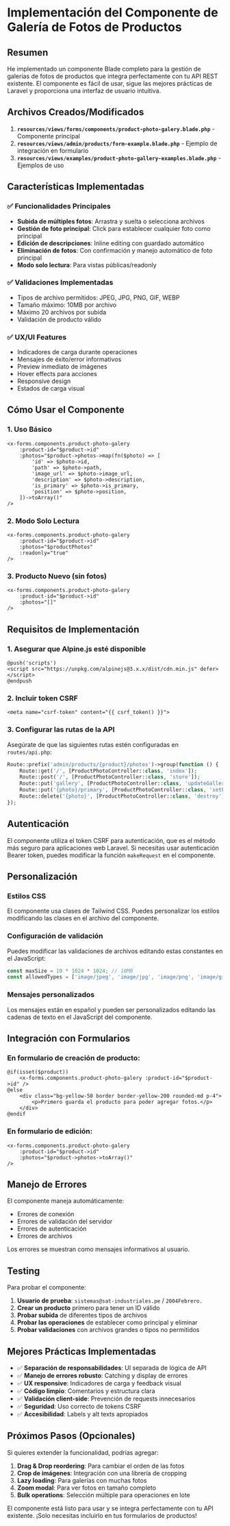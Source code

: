 # Implementación del Componente de Galería de Fotos de Productos

## Resumen

He implementado un componente Blade completo para la gestión de galerías de fotos de productos que integra perfectamente con tu API REST existente. El componente es fácil de usar, sigue las mejores prácticas de Laravel y proporciona una interfaz de usuario intuitiva.

## Archivos Creados/Modificados

1. **`resources/views/forms/components/product-photo-galery.blade.php`** - Componente principal
2. **`resources/views/admin/products/form-example.blade.php`** - Ejemplo de integración en formulario
3. **`resources/views/examples/product-photo-gallery-examples.blade.php`** - Ejemplos de uso

## Características Implementadas

### ✅ Funcionalidades Principales
- **Subida de múltiples fotos**: Arrastra y suelta o selecciona archivos
- **Gestión de foto principal**: Click para establecer cualquier foto como principal
- **Edición de descripciones**: Inline editing con guardado automático
- **Eliminación de fotos**: Con confirmación y manejo automático de foto principal
- **Modo solo lectura**: Para vistas públicas/readonly

### ✅ Validaciones Implementadas
- Tipos de archivo permitidos: JPEG, JPG, PNG, GIF, WEBP
- Tamaño máximo: 10MB por archivo
- Máximo 20 archivos por subida
- Validación de producto válido

### ✅ UX/UI Features
- Indicadores de carga durante operaciones
- Mensajes de éxito/error informativos
- Preview inmediato de imágenes
- Hover effects para acciones
- Responsive design
- Estados de carga visual

## Cómo Usar el Componente

### 1. Uso Básico

```blade
<x-forms.components.product-photo-galery 
    :product-id="$product->id"
    :photos="$product->photos->map(fn($photo) => [
        'id' => $photo->id,
        'path' => $photo->path,
        'image_url' => $photo->image_url,
        'description' => $photo->description,
        'is_primary' => $photo->is_primary,
        'position' => $photo->position,
    ])->toArray()"
/>
```

### 2. Modo Solo Lectura

```blade
<x-forms.components.product-photo-galery 
    :product-id="$product->id"
    :photos="$productPhotos"
    :readonly="true"
/>
```

### 3. Producto Nuevo (sin fotos)

```blade
<x-forms.components.product-photo-galery 
    :product-id="$product->id"
    :photos="[]"
/>
```

## Requisitos de Implementación

### 1. Asegurar que Alpine.js esté disponible

```blade
@push('scripts')
<script src="https://unpkg.com/alpinejs@3.x.x/dist/cdn.min.js" defer></script>
@endpush
```

### 2. Incluir token CSRF

```blade
<meta name="csrf-token" content="{{ csrf_token() }}">
```

### 3. Configurar las rutas de la API

Asegúrate de que las siguientes rutas estén configuradas en `routes/api.php`:

```php
Route::prefix('admin/products/{product}/photos')->group(function () {
    Route::get('/', [ProductPhotoController::class, 'index']);
    Route::post('/', [ProductPhotoController::class, 'store']);
    Route::put('gallery', [ProductPhotoController::class, 'updateGallery']);
    Route::put('{photo}/primary', [ProductPhotoController::class, 'setPrimary']);
    Route::delete('{photo}', [ProductPhotoController::class, 'destroy']);
});
```

## Autenticación

El componente utiliza el token CSRF para autenticación, que es el método más seguro para aplicaciones web Laravel. Si necesitas usar autenticación Bearer token, puedes modificar la función `makeRequest` en el componente.

## Personalización

### Estilos CSS

El componente usa clases de Tailwind CSS. Puedes personalizar los estilos modificando las clases en el archivo del componente.

### Configuración de validación

Puedes modificar las validaciones de archivos editando estas constantes en el JavaScript:

```javascript
const maxSize = 10 * 1024 * 1024; // 10MB
const allowedTypes = ['image/jpeg', 'image/jpg', 'image/png', 'image/gif', 'image/webp'];
```

### Mensajes personalizados

Los mensajes están en español y pueden ser personalizados editando las cadenas de texto en el JavaScript del componente.

## Integración con Formularios

### En formulario de creación de producto:

```blade
@if(isset($product))
    <x-forms.components.product-photo-galery :product-id="$product->id" />
@else
    <div class="bg-yellow-50 border border-yellow-200 rounded-md p-4">
        <p>Primero guarda el producto para poder agregar fotos.</p>
    </div>
@endif
```

### En formulario de edición:

```blade
<x-forms.components.product-photo-galery 
    :product-id="$product->id"
    :photos="$product->photos->toArray()"
/>
```

## Manejo de Errores

El componente maneja automáticamente:
- Errores de conexión
- Errores de validación del servidor
- Errores de autenticación
- Errores de archivos

Los errores se muestran como mensajes informativos al usuario.

## Testing

Para probar el componente:

1. **Usuario de prueba**: `sistemas@sat-industriales.pe` / `2004Febrero.`
2. **Crear un producto** primero para tener un ID válido
3. **Probar subida** de diferentes tipos de archivos
4. **Probar las operaciones** de establecer como principal y eliminar
5. **Probar validaciones** con archivos grandes o tipos no permitidos

## Mejores Prácticas Implementadas

- ✅ **Separación de responsabilidades**: UI separada de lógica de API
- ✅ **Manejo de errores robusto**: Catching y display de errores
- ✅ **UX responsive**: Indicadores de carga y feedback visual
- ✅ **Código limpio**: Comentarios y estructura clara
- ✅ **Validación client-side**: Prevención de requests innecesarios
- ✅ **Seguridad**: Uso correcto de tokens CSRF
- ✅ **Accesibilidad**: Labels y alt texts apropiados

## Próximos Pasos (Opcionales)

Si quieres extender la funcionalidad, podrías agregar:

1. **Drag & Drop reordering**: Para cambiar el orden de las fotos
2. **Crop de imágenes**: Integración con una librería de cropping
3. **Lazy loading**: Para galerías con muchas fotos
4. **Zoom modal**: Para ver fotos en tamaño completo
5. **Bulk operations**: Selección múltiple para operaciones en lote

El componente está listo para usar y se integra perfectamente con tu API existente. ¡Solo necesitas incluirlo en tus formularios de productos!
